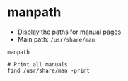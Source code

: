 # manpath

- Display the paths for manual pages
- Main path: `/usr/share/man`

```shell
manpath
```

```shell
# Print all manuals
find /usr/share/man -print
```
